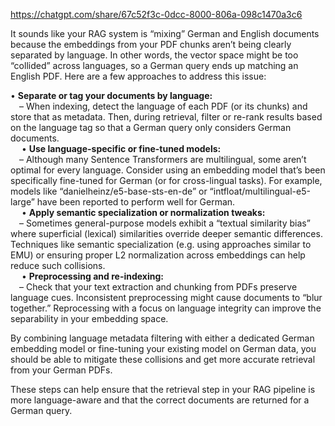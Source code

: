 https://chatgpt.com/share/67c52f3c-0dcc-8000-806a-098c1470a3c6


It sounds like your RAG system is “mixing” German and English documents because the embeddings from your PDF chunks aren’t being clearly separated by language. In other words, the vector space might be too “collided” across languages, so a German query ends up matching an English PDF. Here are a few approaches to address this issue:

• **Separate or tag your documents by language:**  
 – When indexing, detect the language of each PDF (or its chunks) and store that as metadata. Then, during retrieval, filter or re-rank results based on the language tag so that a German query only considers German documents.  
 
• **Use language-specific or fine-tuned models:**  
 – Although many Sentence Transformers are multilingual, some aren’t optimal for every language. Consider using an embedding model that’s been specifically fine-tuned for German (or for cross-lingual tasks). For example, models like “danielheinz/e5-base-sts-en-de” or “intfloat/multilingual-e5-large” have been reported to perform well for German.  
 
• **Apply semantic specialization or normalization tweaks:**  
 – Sometimes general-purpose models exhibit a “textual similarity bias” where superficial (lexical) similarities override deeper semantic differences. Techniques like semantic specialization (e.g. using approaches similar to EMU) or ensuring proper L2 normalization across embeddings can help reduce such collisions.  
 
• **Preprocessing and re-indexing:**  
 – Check that your text extraction and chunking from PDFs preserve language cues. Inconsistent preprocessing might cause documents to “blur together.” Reprocessing with a focus on language integrity can improve the separability in your embedding space.

By combining language metadata filtering with either a dedicated German embedding model or fine-tuning your existing model on German data, you should be able to mitigate these collisions and get more accurate retrieval from your German PDFs.

These steps can help ensure that the retrieval step in your RAG pipeline is more language-aware and that the correct documents are returned for a German query.
